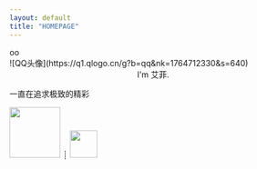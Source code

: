 ```yaml
---
layout: default
title: "HOMEPAGE"
---
```


<div class="menu">oo</div>
    <div class="header">
        ![QQ头像](https://q1.qlogo.cn/g?b=qq&nk=1764712330&s=640)
         <center>I'm 艾菲.</center>
        <div class="contact"></div>
    </div>
     <div class="main">
         <div id="hitokoto" ><p id="hitokoto_text">一直在追求极致的精彩</p></div>
 <script>
  var xhr = new XMLHttpRequest();
  xhr.open('get', 'https://v1.hitokoto.cn');
  xhr.onreadystatechange = function () {
    if (xhr.readyState === 4) {
      var data = JSON.parse(xhr.responseText);
      var hitokoto = document.getElementById('hitokoto_text');
      hitokoto.innerText = data.hitokoto;
    }
  }
  xhr.send();
</script>
 </div>
 
<footer>
    <a href="https://dash.cloudflare.com" target="_blank" rel="nofollow"><img src="https://cdn.jsdelivr.net/gh/ooiv7oo/ling@gh-pages/assets/images/CloudFlare.png" style="width:5.58rem;"></a>
    ┊
    <a href="https://github.com" target="_blank" rel="nofollow"><img src="https://cdn.jsdelivr.net/gh/ooiv7oo/ling@gh-pages/assets/images/GitHub.png" style="width:3rem;"></a>
</footer>
